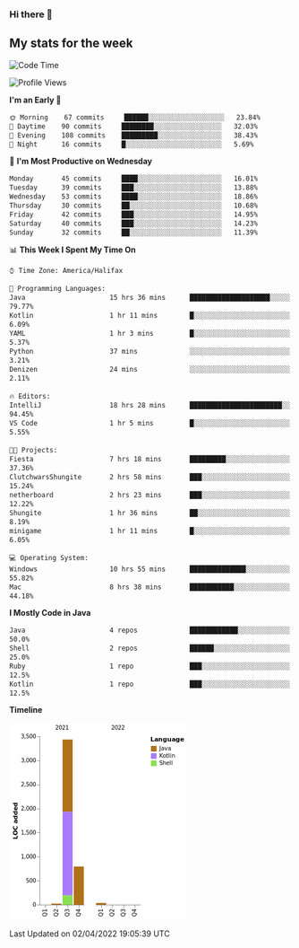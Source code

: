 ### Hi there 👋

## My stats for the week
<!--START_SECTION:waka-->
![Code Time](http://img.shields.io/badge/Code%20Time-145%20hrs%2013%20mins-blue)

![Profile Views](http://img.shields.io/badge/Profile%20Views-0-blue)

**I'm an Early 🐤** 

```text
🌞 Morning    67 commits     ██████░░░░░░░░░░░░░░░░░░░   23.84% 
🌆 Daytime    90 commits     ████████░░░░░░░░░░░░░░░░░   32.03% 
🌃 Evening    108 commits    █████████░░░░░░░░░░░░░░░░   38.43% 
🌙 Night      16 commits     █░░░░░░░░░░░░░░░░░░░░░░░░   5.69%

```
📅 **I'm Most Productive on Wednesday** 

```text
Monday       45 commits     ████░░░░░░░░░░░░░░░░░░░░░   16.01% 
Tuesday      39 commits     ███░░░░░░░░░░░░░░░░░░░░░░   13.88% 
Wednesday    53 commits     ████░░░░░░░░░░░░░░░░░░░░░   18.86% 
Thursday     30 commits     ██░░░░░░░░░░░░░░░░░░░░░░░   10.68% 
Friday       42 commits     ███░░░░░░░░░░░░░░░░░░░░░░   14.95% 
Saturday     40 commits     ███░░░░░░░░░░░░░░░░░░░░░░   14.23% 
Sunday       32 commits     ██░░░░░░░░░░░░░░░░░░░░░░░   11.39%

```


📊 **This Week I Spent My Time On** 

```text
⌚︎ Time Zone: America/Halifax

💬 Programming Languages: 
Java                     15 hrs 36 mins      ████████████████████░░░░░   79.77% 
Kotlin                   1 hr 11 mins        █░░░░░░░░░░░░░░░░░░░░░░░░   6.09% 
YAML                     1 hr 3 mins         █░░░░░░░░░░░░░░░░░░░░░░░░   5.37% 
Python                   37 mins             ░░░░░░░░░░░░░░░░░░░░░░░░░   3.21% 
Denizen                  24 mins             ░░░░░░░░░░░░░░░░░░░░░░░░░   2.11%

🔥 Editors: 
IntelliJ                 18 hrs 28 mins      ███████████████████████░░   94.45% 
VS Code                  1 hr 5 mins         █░░░░░░░░░░░░░░░░░░░░░░░░   5.55%

🐱‍💻 Projects: 
Fiesta                   7 hrs 18 mins       █████████░░░░░░░░░░░░░░░░   37.36% 
ClutchwarsShungite       2 hrs 58 mins       ███░░░░░░░░░░░░░░░░░░░░░░   15.24% 
netherboard              2 hrs 23 mins       ███░░░░░░░░░░░░░░░░░░░░░░   12.22% 
Shungite                 1 hr 36 mins        ██░░░░░░░░░░░░░░░░░░░░░░░   8.19% 
minigame                 1 hr 11 mins        █░░░░░░░░░░░░░░░░░░░░░░░░   6.05%

💻 Operating System: 
Windows                  10 hrs 55 mins      ██████████████░░░░░░░░░░░   55.82% 
Mac                      8 hrs 38 mins       ███████████░░░░░░░░░░░░░░   44.18%

```

**I Mostly Code in Java** 

```text
Java                     4 repos             ████████████░░░░░░░░░░░░░   50.0% 
Shell                    2 repos             ██████░░░░░░░░░░░░░░░░░░░   25.0% 
Ruby                     1 repo              ███░░░░░░░░░░░░░░░░░░░░░░   12.5% 
Kotlin                   1 repo              ███░░░░░░░░░░░░░░░░░░░░░░   12.5%

```


**Timeline**

![Chart not found](https://raw.githubusercontent.com/lyndseyy/lyndseyy/main/charts/bar_graph.png) 


 Last Updated on 02/04/2022 19:05:39 UTC
<!--END_SECTION:waka-->